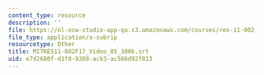 ```yaml
---
content_type: resource
description: ''
file: https://ol-ocw-studio-app-qa.s3.amazonaws.com/courses/res-11-002-intentional-public-disruptions-art-responsibility-and-pedagogy-fall-2017/e7d2680fd1f89388acb3ac586d92f813_MITRES11-002F17_Video_05_300k.srt
file_type: application/x-subrip
resourcetype: Other
title: MITRES11-002F17_Video_05_300k.srt
uid: e7d2680f-d1f8-9388-acb3-ac586d92f813
---
```

